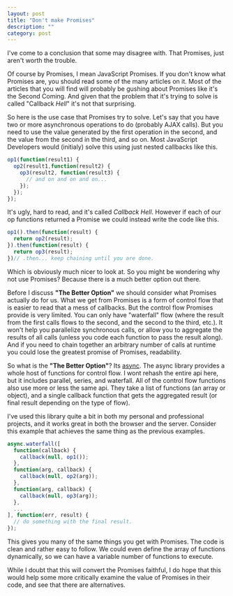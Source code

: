 ```yaml
---
layout: post
title: "Don't make Promises"
description: ""
category: post
---
```


I've come to a conclusion that some may disagree with. That Promises, just aren't worth 
the trouble.

Of course by Promises, I mean JavaScript Promises. If you don't know what Promises are, 
you should read some of the many articles on it. Most of the articles that you will find
will probably be gushing about Promises like it's the Second Coming. And given that the 
problem that it's trying to solve is called "Callback _Hell_" it's not that surprising.

So here is the use case that Promises try to solve. Let's say that you have two or more 
asynchronous operations to do (probably AJAX calls). But you need to use the value 
generated by the first operation in the second, and the value from the second in the 
third, and so on. Most JavaScript Developers would (initialy) solve this using just 
nested callbacks like this.

``` JavaScript
op1(function(result1) {
  op2(result1,function(result2) {
    op3(result2, function(result3) {
      // and on and on and on...
    });
  });
});
```

It's ugly, hard to read, and it's called _Callback Hell_. However if each of our op 
functions returned a Promise we could instead write the code like this.

``` JavaScript
op1().then(function(result) {
  return op2(result);
}).then(function(result) {
  return op3(result);
})// .then... keep chaining until you are done.
```

Which is obviously much nicer to look at. So you might be wondering why not use Promises? 
Because there is a much better option out there.

Before I discuss __"The Better Option"__ we should consider what Promises actually do for 
us. What we get from Promises is a form of control flow that is easier to read that a 
mess of callbacks. But the control flow Promises provide is very limited. You can only 
have "waterfall" flow (where the result from the first calls flows to the second, and the
second to the third, etc.). It won't help you parallelize synchronous calls, or allow you to
aggregate the results of all calls (unless you code each function to pass the result 
along). And if you need to chain together an arbitrary number of calls at runtime you 
could lose the greatest promise of Promises, readability.

So what is the __"The Better Option"__? Its [async](https://github.com/caolan/async). The
async library provides a whole host of functions for control flow. I wont rehash the 
entire api here, but it includes parallel, series, and waterfall. All of the control flow
functions also use more or less the same api. They take a list of functions (an array or 
object), and a single callback function that gets the aggregated result (or final result
depending on the type of flow).

I've used this library quite a bit in both my personal and professional projects, and it 
works great in both the browser and the server. Consider this example that achieves the 
same thing as the previous examples.

``` JavaScript
async.waterfall([
  function(callback) {
    callback(null, op1());
  },
  function(arg, callback) {
    callback(null, op2(arg));
  },
  function(arg, callback) {
    callback(null, op3(arg));
  },
  ...
], function(err, result) {
  // do something with the final result.
});
```

This gives you many of the same things you get with Promises. The code is clean and 
rather easy to follow. We could even define the array of functions dynamically, so we can 
have a variable number of functions to execute.

While I doubt that this will convert the Promises faithful, I do hope that this would 
help some more critically examine the value of Promises in their code, and see that there are 
alternatives. 
